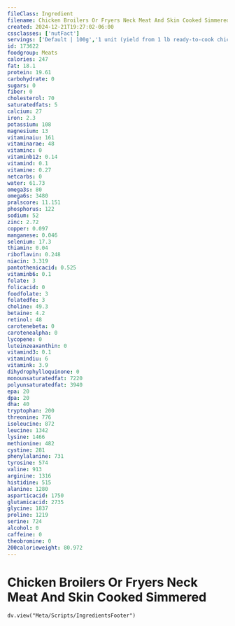 ```yaml
---
fileClass: Ingredient
filename: Chicken Broilers Or Fryers Neck Meat And Skin Cooked Simmered
created: 2024-12-21T19:27:02-06:00
cssclasses: ['nutFact']
servings: ['Default | 100g','1 unit (yield from 1 lb ready-to-cook chicken) | 11','1 neck, bone removed | 38']
id: 173622
foodgroup: Meats
calories: 247
fat: 18.1
protein: 19.61
carbohydrate: 0
sugars: 0
fiber: 0
cholesterol: 70
saturatedfats: 5
calcium: 27
iron: 2.3
potassium: 108
magnesium: 13
vitaminaiu: 161
vitaminarae: 48
vitaminc: 0
vitaminb12: 0.14
vitamind: 0.1
vitamine: 0.27
netcarbs: 0
water: 61.73
omega3s: 80
omega6s: 3480
pralscore: 11.151
phosphorus: 122
sodium: 52
zinc: 2.72
copper: 0.097
manganese: 0.046
selenium: 17.3
thiamin: 0.04
riboflavin: 0.248
niacin: 3.319
pantothenicacid: 0.525
vitaminb6: 0.1
folate: 3
folicacid: 0
foodfolate: 3
folatedfe: 3
choline: 49.3
betaine: 4.2
retinol: 48
carotenebeta: 0
carotenealpha: 0
lycopene: 0
luteinzeaxanthin: 0
vitamind3: 0.1
vitamindiu: 6
vitamink: 3.9
dihydrophylloquinone: 0
monounsaturatedfat: 7220
polyunsaturatedfat: 3940
epa: 20
dpa: 20
dha: 40
tryptophan: 200
threonine: 776
isoleucine: 872
leucine: 1342
lysine: 1466
methionine: 482
cystine: 281
phenylalanine: 731
tyrosine: 574
valine: 913
arginine: 1316
histidine: 515
alanine: 1280
asparticacid: 1750
glutamicacid: 2735
glycine: 1837
proline: 1219
serine: 724
alcohol: 0
caffeine: 0
theobromine: 0
200calorieweight: 80.972
---
```


# Chicken Broilers Or Fryers Neck Meat And Skin Cooked Simmered

```dataviewjs
dv.view("Meta/Scripts/IngredientsFooter")
```
